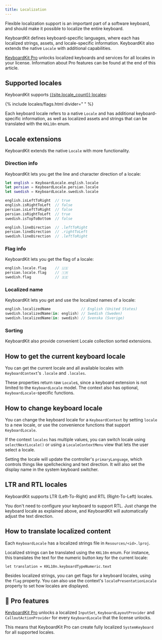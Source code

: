 ```yaml
---
title: Localization
---
```


Flexible localization support is an important part of a software keyboard, and should make it possible to localize the entire keyboard.

KeyboardKit defines keyboard-specific languages, where each has localized strings, assets, and locale-specific information. KeyboardKit also extends the native `Locale` with additional capabilities.

[KeyboardKit Pro][Pro] unlocks localized keyboards and services for all locales in your license. Information about Pro features can be found at the end of this article.



## Supported locales

KeyboardKit supports [{{site.locale_count}} locales](/locales):

{% include locales/flags.html divider=" " %}

Each keyboard locale refers to a native `Locale` and has additional keyboard-specific information, as well as localized assets and strings that can be translated with the ``KKL10n`` enum.



## Locale extensions

KeyboardKit extends the native `Locale` with more functionality.

### Direction info

KeyboardKit lets you get the line and character direction of a locale:

```swift
let english = KeyboardLocale.english.locale
let persian = KeyboardLocale.persian.locale
let swedish = KeyboardLocale.swedish.locale

english.isLeftToRight  // true
english.isRightToLeft  // false
persian.isLeftToRight  // false
persian.isRightToLeft  // true
swedish.isTopToBottom  // false

english.lineDirection  // .leftToRight
persian.lineDirection  // .rightToLeft
swedish.lineDirection  // .leftToRight
```

### Flag info

KeyboardKit lets you get the flag of a locale:

```swift
english.locale.flag    // 🇺🇸
persian.locale.flag    // 🇮🇷
swedish.flag           // 🇸🇪
```

### Localized name

KeyboardKit lets you get and use the localized names of a locale:

```swift
english.localizedName              // English (United States)
swedish.localizedName(in: english) // Swedish (Sweden)
swedish.localizedName(in: swedish) // Svenska (Sverige)
```

### Sorting

KeyboardKit also provide convenient Locale collection sorted extensions.



## How to get the current keyboard locale 

You can get the current locale and all available locales with ``KeyboardContext``'s ``.locale`` and ``.locales``.

These properties return raw `Locale`s, since a keyboard extension is not limited to the ``KeyboardLocale`` model. The context also has optional, ``KeyboardLocale``-specific functions.



## How to change keyboard locale 

You can change the keyboard locale for a ``KeyboardContext`` by setting ``locale`` to a new locale, or use the convenience functions that support ``KeyboardLocale``.

If the context ``locales`` has multiple values, you can switch locale using ``selectNextLocale()`` or using a ``LocaleContextMenu`` view that lets the user select a locale.

Setting the locale will update the controller's `primaryLanguage`, which controls things like spellchecking and text direction. It will also set the display name in the system keyboard switcher.



## LTR and RTL locales

KeyboardKit supports LTR (Left-To-Right) and RTL (Right-To-Left) locales.

You don't need to configure your keyboard to support RTL. Just change the keyboard locale as explained above, and KeyboardKit will automatically adjust the text direction.



## How to translate localized content

Each ``KeyboardLocale`` has a localized strings file in `Resources/<id>.lproj`. 

Localized strings can be translated using the ``KKL10n`` enum. For instance, this translates the text for the numeric button key for the current locale:

```
let translation = KKL10n.keyboardTypeNumeric.text
```

Besides localized strings, you can get flags for a keyboard locales, using the ``flag`` property. You can also use the context's ``localePresentationLocale`` property to set how locales are displayed.



## 👑 Pro features

[KeyboardKit Pro][Pro] unlocks a localized ``InputSet``, ``KeyboardLayoutProvider`` and ``CalloutActionProvider`` for every ``KeyboardLocale`` that the license unlocks.

This means that KeyboardKit Pro can create fully localized ``SystemKeyboard`` for all supported locales.



[Pro]: /pro
